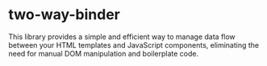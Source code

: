 # two-way-binder
This library provides a simple and efficient way to manage data flow between your HTML templates and JavaScript components, eliminating the need for manual DOM manipulation and boilerplate code.
